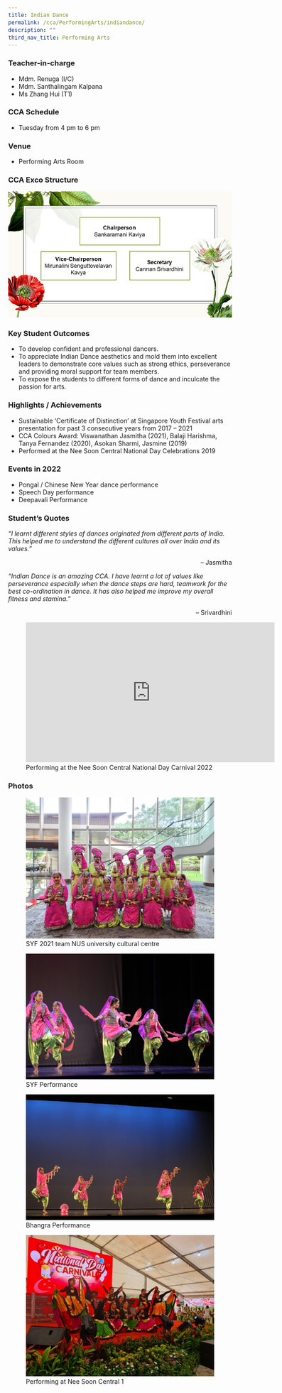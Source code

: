 ```yaml
---
title: Indian Dance
permalink: /cca/PerformingArts/indiandance/
description: ""
third_nav_title: Performing Arts
---
```

### Teacher-in-charge	
* Mdm. Renuga (I/C)
* Mdm. Santhalingam Kalpana
* Ms Zhang Hui (T1)

### CCA Schedule
* Tuesday from 4 pm to 6 pm

### Venue
* Performing Arts Room

### CCA Exco Structure
![](/images/StudDevelopment/CCAs/PerformingArts/IndianDance/IndianDance_EXCO.jpg)

### Key Student Outcomes

* To develop confident and professional dancers.
* To appreciate Indian Dance aesthetics and mold them into excellent leaders to demonstrate core values such as strong ethics, perseverance and providing moral support for team members.
* To expose the students to different forms of dance and inculcate the passion for arts.

### Highlights / Achievements

* Sustainable ‘Certificate of Distinction’ at Singapore Youth Festival arts presentation for past 3 consecutive years from 2017 – 2021
* CCA Colours Award: Viswanathan Jasmitha (2021), Balaji Harishma, Tanya Fernandez (2020), Asokan Sharmi, Jasmine (2019)
* Performed at the Nee Soon Central National Day Celebrations 2019

### Events in 2022

* Pongal / Chinese New Year dance performance
* Speech Day performance
* Deepavali Performance

### Student’s Quotes

*“I learnt different styles of dances originated from different parts of India. This helped me to understand the different cultures all over India and its values.”*

<div style="text-align:right">– Jasmitha</div>

*“Indian Dance is an amazing CCA. I have learnt a lot of values like perseverance especially when the dance steps are hard, teamwork for the best co-ordination in dance. It has also helped me improve my overall fitness and stamina.”*

<div style="text-align:right">– Srivardhini</div>

<figure><iframe width="560" height="315" src="https://www.youtube.com/embed/SISnDbEv5Qg" title="YouTube video player" frameborder="0" allow="accelerometer; autoplay; clipboard-write; encrypted-media; gyroscope; picture-in-picture; web-share" allowfullscreen></iframe><figcaption>Performing at the Nee Soon Central National Day Carnival 2022</figcaption></figure>



### Photos

<figure><img src="/images/StudDevelopment/CCAs/PerformingArts/IndianDance/IndianDance5.jpg"><figcaption>SYF 2021 team NUS university cultural centre</figcaption></figure>

<figure><img src="/images/StudDevelopment/CCAs/PerformingArts/IndianDance/IndianDance6.jpg"><figcaption>SYF Performance</figcaption></figure>

<figure><img src="/images/StudDevelopment/CCAs/PerformingArts/IndianDance/IndianDance7.jpg"><figcaption>Bhangra Performance</figcaption></figure>

<figure><img src="/images/StudDevelopment/CCAs/PerformingArts/IndianDance/IndianDance8.jpg"><figcaption>Performing at Nee Soon Central 1</figcaption></figure>